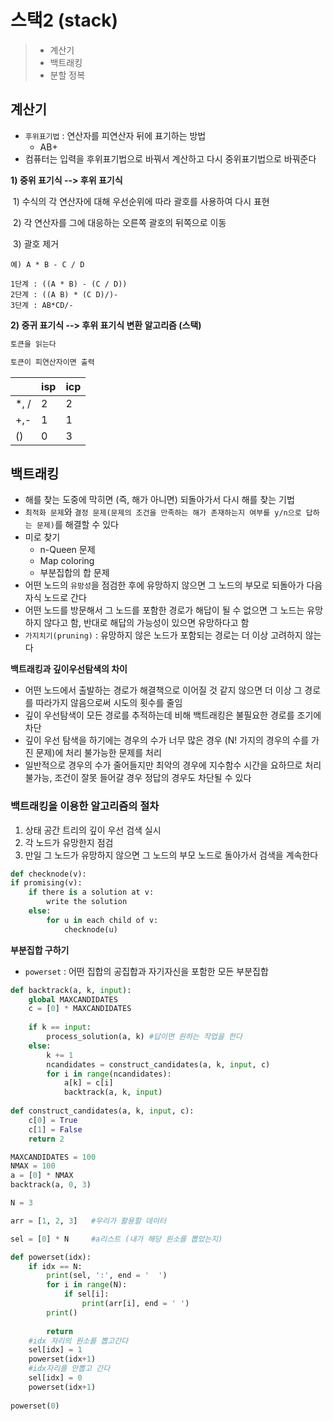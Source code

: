 # 스택2 (stack)

> - 계산기
> - 백트래킹
> - 분할 정복



## 계산기

- `후위표기법` : 연산자를 피연산자 뒤에 표기하는 방법 
  - AB+
- 컴퓨터는 입력을 후위표기법으로 바꿔서 계산하고 다시 중위표기법으로 바꿔준다

**1) 중위 표기식 --> 후위 표기식**

​	1) 수식의 각 연산자에 대해 우선순위에 따라 괄호를 사용하여 다시 표현 

​    2) 각 연산자를 그에 대응하는 오른쪽 괄호의 뒤쪽으로 이동

​    3) 괄호 제거

```MARKDO
예) A * B - C / D

1단계 : ((A * B) - (C / D))
2단계 : ((A B) * (C D)/)-
3단계 : AB*CD/-
```



**2) 중귀 표기식 --> 후위 표기식 변환 알고리즘 (스택)**

```MARKDOWN
토큰을 읽는다

토큰이 피연산자이면 출력
```

|      | isp  | icp  |
| ---- | ---- | ---- |
| *, / | 2    | 2    |
| +,-  | 1    | 1    |
| ()   | 0    | 3    |



## 백트래킹

- 해를 찾는 도중에 막히면 (즉, 해가 아니면) 되돌아가서 다시 해를 찾는 기법
- `최적화 문제`와 `결정 문제(문제의 조건을 만족하는 해가 존재하는지 여부를 y/n으로 답하는 문제)`를 해결할 수 있다
- 미로 찾기
  - n-Queen 문제
  - Map coloring
  - 부분집합의 합 문제
- 어떤 노드의 `유망성`을 점검한 후에 유망하지 않으면 그 노드의 부모로 되돌아가 다음 자식 노드로 간다 
- 어떤 노드를 방문해서 그 노드를 포함한 경로가 해답이 될 수 없으면 그 노드는 유망하지 않다고 함, 반대로 해답의 가능성이 있으면 유망하다고 함
- `가지치기(pruning)` : 유망하지 않은 노드가 포함되는 경로는 더 이상 고려하지 않는다



**백트래킹과 깊이우선탐색의 차이**

- 어떤 노드에서 출발하는 경로가 해결책으로 이어질 것 같지 않으면 더 이상 그 경로를 따라가지 않음으로써 시도의 횟수를 줄임
- 깊이 우선탐색이 모든 경로를 추적하는데 비해 백트래킹은 불필요한 경로를 조기에 차단 
- 깊이 우선 탐색을 하기에는 경우의 수가 너무 많은 경우 (N! 가지의 경우의 수를 가진 문제)에 처리 불가능한 문제를 처리
- 일반적으로 경우의 수가 줄어들지만 최악의 경우에 지수함수 시간을 요하므로 처리 불가능, 조건이 잘못 들어갈 경우 정답의 경우도 차단될 수 있다



### 백트래킹을 이용한 알고리즘의 절차

1. 상태 공간 트리의 깊이 우선 검색 실시
2. 각 노드가 유망한지 점검
3. 만일 그 노드가 유망하지 않으면 그 노드의 부모 노드로 돌아가서 검색을 계속한다 

```python
def checknode(v):
if promising(v):
    if there is a solution at v:
        write the solution
    else:
        for u in each child of v:
            checknode(u)
```



**부분집합 구하기**

- `powerset` : 어떤 집합의 공집합과 자기자신을 포함한 모든 부분집합

```python
def backtrack(a, k, input):
    global MAXCANDIDATES
    c = [0] * MAXCANDIDATES
    
    if k == input:
        process_solution(a, k) #답이면 원하는 작업을 한다
    else:
        k += 1
        ncandidates = construct_candidates(a, k, input, c)
        for i in range(ncandidates):
            a[k] = c[i]
            backtrack(a, k, input)
            
def construct_candidates(a, k, input, c):
    c[0] = True
    c[1] = False
    return 2

MAXCANDIDATES = 100
NMAX = 100
a = [0] * NMAX
backtrack(a, 0, 3)
```

```python
N = 3

arr = [1, 2, 3]   #우리가 활용할 데이터

sel = [0] * N     #a리스트 (내가 해당 원소를 뽑았는지)

def powerset(idx):
    if idx == N:
        print(sel, ':', end = '  ')
        for i in range(N):
            if sel[i]:
                print(arr[i], end = ' ')
        print()
        
        return
    #idx 자리의 원소를 뽑고간다
    sel[idx] = 1
    powerset(idx+1)
    #idx자리를 안뽑고 간다
    sel[idx] = 0
    powerset(idx+1)
    
powerset(0)
```

